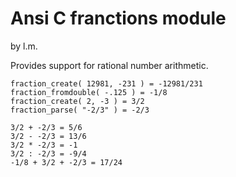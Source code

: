 Ansi C franctions module
====================================================================
by l.m.

Provides support for rational number arithmetic.

```
fraction_create( 12981, -231 ) = -12981/231
fraction_fromdouble( -.125 ) = -1/8
fraction_create( 2, -3 ) = 3/2
fraction_parse( "-2/3" ) = -2/3

3/2 + -2/3 = 5/6
3/2 - -2/3 = 13/6
3/2 * -2/3 = -1
3/2 : -2/3 = -9/4
-1/8 + 3/2 + -2/3 = 17/24

```
